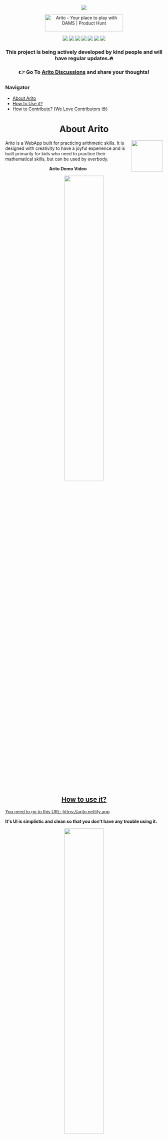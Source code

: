 <p align="center"><img src="https://user-images.githubusercontent.com/65062036/202852553-cc4c67a8-333d-41c2-8464-d78c45acc79d.png"></p>

<p align="center">
<a href="https://www.producthunt.com/posts/arito?utm_source=badge-featured&utm_medium=badge&utm_souce=badge-arito" target="_blank"><img src="https://api.producthunt.com/widgets/embed-image/v1/featured.svg?post_id=367945&theme=light" alt="Arito - Your&#0032;place&#0032;to&#0032;play&#0032;with&#0032;DAMS | Product Hunt" style="width: 250px; height: 54px;" width="250" height="54" /></a></p>


<p align="center">
</a>
<a href="https://github.com/prakhartiwari0/Arito/issues"><img src="https://img.shields.io/github/issues/prakhartiwari0/arito?style=plastic"></a>
<a href=""><img src="https://img.shields.io/github/stars/prakhartiwari0/arito?style=plastic?label=forks"></a>
<a href=""><img src="https://img.shields.io/github/forks/prakhartiwari0/arito?style=plastic"></a>
<a href="https://github.com/prakhartiwari0/Arito/discussions"><img src="https://img.shields.io/github/discussions/prakhartiwari0/arito?style=plastic"></a>
<a href=""><img src="https://img.shields.io/github/v/release/prakhartiwari0/arito?style=plastic"></a>
<img src="https://api.netlify.com/api/v1/badges/651333f0-6bd5-4b60-b0f3-6573c569a279/deploy-status">
<a href="https://www.buymeacoffee.com/prakhartiwari0"><img src="https://img.shields.io/github/sponsors/prakhartiwari0?style=plastic"></a>
</p>

<h3 align="center">This project is being actively developed by kind people and will have regular updates.🔥</h3>

<h3 align="center"> 👉 Go To <a href="https://github.com/prakhartiwari0/Arito/discussions">Arito Discussions</a> and share your thoughts!</h3>


<h3> Navigator </h3>

- [About Arito](#about_arito)
- [How to Use it?](#how_to_use)
- [How to Contribute? (We Love Contributors 😍)](https://github.com/prakhartiwari0/Arito/blob/main/CONTRIBUTING.md#contributing-guidelines)

<h1 align="center" id="about_arito">About Arito</h1>

<img align="right" width="100px" src="https://media.giphy.com/media/23o9IZyRjV6cM5r4Ge/giphy.gif">

Arito is a WebApp built for practicing arithmetic skills. It is designed with creativity to have a joyful experience and is built primarily for kids who need to practice their mathematical skills, but can be used by everbody.


<p align="center"><strong>Arito Demo Video</strong></p>

<p align="center"><a href="https://www.youtube.com/watch?v=4nkchB3KVyo"><img src="https://user-images.githubusercontent.com/65062036/202854222-0a1b15bb-ecec-44c8-9ffe-6f5429938d03.png" width="50%"></p>

<h2 align="center" id="how_to_use"> How to use it?</h2>

You need to go to this URL: https://arito.netlify.app

**It's UI is simplistic and clean so that you don't have any trouble using it.**

<p align="center"> <img src="https://user-images.githubusercontent.com/91837493/203905522-529cd877-425d-44a6-ae4d-277f7d6092f9.png" width="50%"> </p>



On starting the app, you are asked to fill a form. This**TEST FORM** contains various options and input fields, which you need to fill up according to your desires.

**NAME:** Test Taker's Name

**QUESTIONS OF:** Which arithmetic skill do you want to practice? (Currently, there are four available: **Addition, Subtraction, Multiplication, Division**)

**DIFFICULTY LEVEL:** There are **5 Difficult Levels** ->
1. **Very Easy:** Questions about numbers ranging from  **1-10**
2. **Easy:** Questions about numbers ranging from **11-50**
3. **Medium:** Questions about numbers ranging from **51-100**
4. **Hard:** Questions about numbers ranging from **100-1000**
5. **Very Hard:** Questions about numbers ranging from **1000-10000**

**Number of questions:** Number of questions you would like to attempt

**NEGATIVE MARKING:** If you check this, every incorrect answer will result in a one-point deduction. 

<p align="center"> <img src="https://user-images.githubusercontent.com/91837493/203893132-9b52a09d-7e5b-4705-8cbc-9f1673d6543d.png"
 width="100%"> </p>





<!-- <img src="" width="100px"> -->

**Take the test**

The number of questions will be given according to the specifications you filled out in the test form.

<p align="center"> <img src="https://user-images.githubusercontent.com/91837493/203899206-f35c6bd8-01b6-4805-9f70-b057fa7a8fe1.png" width=""></p> 


**Results**


<h1 align="center">
Contributors
</h1>
<p align="center"> 
People Who make Open-Source Successful! 🤝
</p>

<p align="center">
Contributions will be highly appreciated. 
Guidelines for contibuting can be found in [CONTRIBUTING.md](https://github.com/prakhartiwari0/Arito/blob/main/CONTRIBUTING.md#contributing-guidelines). 
</p>

<p align="center">
<a href="https://github.com/prakhartiwari0/arito/graphs/contributors">
  <img src="https://contrib.rocks/image?repo=prakhartiwari0/arito" />
</a>
</p>
